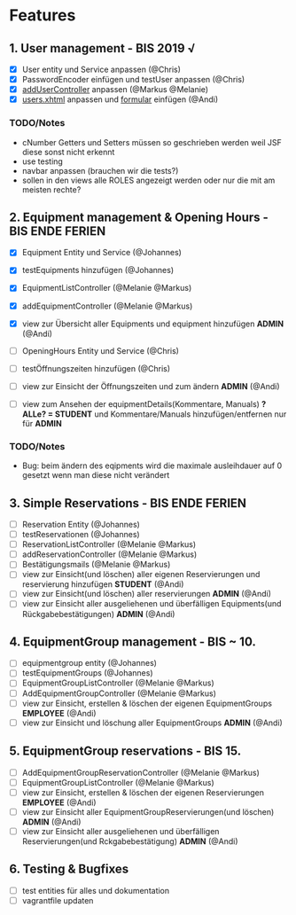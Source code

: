 # Features

## 1. User management - BIS 2019 √

- [x] User entity und Service anpassen (@Chris)
- [x] PasswordEncoder einfügen und testUser anpassen (@Chris)
- [x] [addUserController](https://git.uibk.ac.at/csat2187/evs-projektarbeit/blob/master/src/main/java/at/qe/sepm/skeleton/ui/controllers/AddUserController.java) anpassen (@Markus @Melanie)
- [x] [users.xhtml](https://git.uibk.ac.at/csat2187/evs-projektarbeit/blob/master/src/main/webapp/admin/users.xhtml) anpassen und [formular](https://git.uibk.ac.at/csat2187/evs-projektarbeit/blob/master/src/main/webapp/admin/create-user.xhtml) einfügen (@Andi)

### TODO/Notes

- cNumber Getters und Setters müssen so geschrieben werden weil JSF diese sonst nicht erkennt
- use testing
- navbar anpassen (brauchen wir die tests?)
- sollen in den views alle ROLES angezeigt werden oder nur die mit am meisten rechte?

## 2. Equipment management & Opening Hours - BIS ENDE FERIEN

- [x] Equipment Entity und Service (@Johannes)
- [x] testEquipments hinzufügen (@Johannes)
- [x] EquipmentListController (@Melanie @Markus)
- [x] addEquipmentController (@Melanie @Markus)
- [x] view zur Übersicht aller Equipments und equipment hinzufügen **ADMIN** (@Andi)

- [ ] OpeningHours Entity und Service (@Chris)
- [ ] testÖffnungszeiten hinzufügen (@Chris)
- [ ] view zur Einsicht der Öffnungszeiten und zum ändern **ADMIN** (@Andi)
- [ ] view zum Ansehen der equipmentDetails(Kommentare, Manuals) **?ALLe? = STUDENT** und Kommentare/Manuals hinzufügen/entfernen nur für **ADMIN**

### TODO/Notes

- Bug: beim ändern des eqipments wird die maximale ausleihdauer auf 0 gesetzt wenn man diese nicht verändert

## 3. Simple Reservations - BIS ENDE FERIEN

- [ ] Reservation Entity (@Johannes)
- [ ] testReservationen (@Johannes)
- [ ] ReservationListController (@Melanie @Markus)
- [ ] addReservationController (@Melanie @Markus)
- [ ] Bestätigungsmails (@Melanie @Markus)
- [ ] view zur Einsicht(und löschen) aller eigenen Reservierungen und reservierung hinzufügen **STUDENT** (@Andi)
- [ ] view zur Einsicht(und löschen) aller reservierungen **ADMIN** (@Andi)
- [ ] view zur Einsicht aller ausgeliehenen und überfälligen Equipments(und Rückgabebestätigungen) **ADMIN** (@Andi)

## 4. EquipmentGroup management - BIS ~ 10.

- [ ] equipmentgroup entity (@Johannes)
- [ ] testEquipmentGroups (@Johannes)
- [ ] EquipmentGroupListController (@Melanie @Markus)
- [ ] AddEquipmentGroupController (@Melanie @Markus)
- [ ] view zur Einsicht, erstellen & löschen der eigenen EquipmentGroups **EMPLOYEE** (@Andi)
- [ ] view zur Einsicht und löschung aller EquipmentGroups **ADMIN** (@Andi)

## 5. EquipmentGroup reservations - BIS 15.

- [ ] AddEquipmentGroupReservationController (@Melanie @Markus)
- [ ] EquipmentGroupListController (@Melanie @Markus)
- [ ] view zur Einsicht, erstellen & löschen der eigenen Reservierungen **EMPLOYEE** (@Andi)
- [ ] view zur Einsicht aller EquipmentGroupReservierungen(und löschen) **ADMIN** (@Andi)
- [ ] view zur Einsicht aller ausgeliehenen und überfälligen Reservierungen(und Rckgabebestätigung) **ADMIN** (@Andi)

## 6. Testing & Bugfixes

- [ ] test entities für alles und dokumentation
- [ ] vagrantfile updaten
